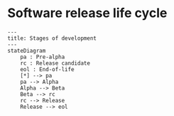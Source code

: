 # Software release life cycle

```mermaid
---
title: Stages of development
---
stateDiagram
    pa : Pre-alpha
    rc : Release candidate
    eol : End-of-life
    [*] --> pa
    pa --> Alpha
    Alpha --> Beta
    Beta --> rc
    rc --> Release
    Release --> eol
```